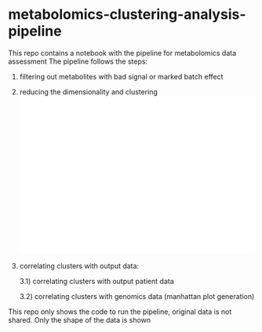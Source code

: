 # metabolomics-clustering-analysis-pipeline

This repo contains a notebook with the pipeline for metabolomics data assessment
The pipeline follows the steps:
1) filtering out metabolites with bad signal or marked batch effect
2) reducing the dimensionality and clustering
![plot](biplot_with_cluster.png)
3) correlating clusters with output data:
   
      3.1)  correlating clusters with output patient data


      3.2)  correlating clusters with genomics data (manhattan plot generation)


This repo only shows the code to run the pipeline, original data is not shared. Only the shape of the data is shown 
